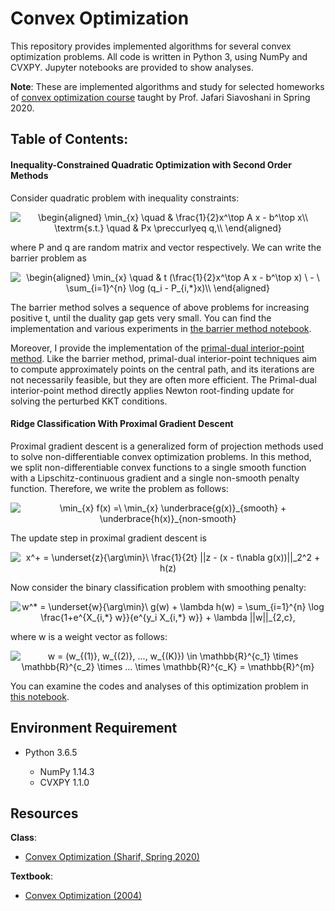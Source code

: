 # Convex Optimization
This repository provides implemented algorithms for several convex optimization problems. All code is written in Python 3, using NumPy and CVXPY. Jupyter notebooks are provided to show analyses.

**Note**: These are implemented algorithms and study for selected homeworks of [convex optimization course](https://inl-lab.net/convex-optimization) taught by Prof. Jafari Siavoshani in Spring 2020.

## Table of Contents:

#### Inequality-Constrained Quadratic Optimization with Second Order Methods
Consider quadratic problem with inequality constraints:
<p align="center">
<img src="https://latex.codecogs.com/svg.latex?\begin{aligned}&space;\min_{x}&space;\quad&space;&&space;\frac{1}{2}x^\top&space;A&space;x&space;-&space;b^\top&space;x\\&space;\textrm{s.t.}&space;\quad&space;&&space;Px&space;\preccurlyeq&space;q,\\&space;\end{aligned}" title="\begin{aligned} \min_{x} \quad & \frac{1}{2}x^\top A x - b^\top x\\ \textrm{s.t.} \quad & Px \preccurlyeq q,\\ \end{aligned}" /></p>

where P and q are random matrix and vector respectively. We can write the barrier problem as
<p align="center">
<img src="https://latex.codecogs.com/svg.latex?\begin{aligned}&space;\min_{x}&space;\quad&space;&&space;t&space;(\frac{1}{2}x^\top&space;A&space;x&space;-&space;b^\top&space;x)&space;\&space;-&space;\&space;\sum_{i=1}^{n}&space;\log&space;(q_i&space;-&space;P_{i,*}x)\\&space;\end{aligned}" title="\begin{aligned} \min_{x} \quad & t (\frac{1}{2}x^\top A x - b^\top x) \ - \ \sum_{i=1}^{n} \log (q_i - P_{i,*}x)\\ \end{aligned}" /></p>

The barrier method solves a sequence of above problems for increasing positive t, until the duality gap gets very small. You can find the implementation and various experiments in [the barrier method notebook](Barrier%20Method.ipynb).

Moreover, I provide the implementation of the [primal-dual interior-point method](Primal-Dual%20Interior-Point.ipynb). Like the barrier method, primal-dual interior-point techniques aim to compute approximately points on the central path, and its iterations are not necessarily feasible, but they are often more efficient. The Primal-dual interior-point method directly applies Newton root-finding update for solving the perturbed KKT conditions.

#### Ridge Classification With Proximal Gradient Descent

Proximal gradient descent is a generalized form of projection methods used to solve non-differentiable convex optimization problems. In this method, we split non-differentiable convex functions to a single smooth function with a Lipschitz-continuous gradient and a single non-smooth penalty function. Therefore, we write the problem as follows:
<p align = "center">
<img src="https://latex.codecogs.com/svg.latex?\min_{x}&space;f(x)&space;=\&space;\min_{x}&space;\underbrace{g(x)}_{smooth}&space;&plus;&space;\underbrace{h(x)}_{non-smooth}" title="\min_{x} f(x) =\ \min_{x} \underbrace{g(x)}_{smooth} + \underbrace{h(x)}_{non-smooth}" />
</p>
The update step in proximal gradient descent is
<p align = "center">
   <img src="https://latex.codecogs.com/svg.latex?x^&plus;&space;=&space;\underset{z}{\arg\min}\&space;\frac{1}{2t}&space;||z&space;-&space;(x&space;-&space;t\nabla&space;g(x))||_2^2&space;&plus;&space;h(z)" title="x^+ = \underset{z}{\arg\min}\ \frac{1}{2t} ||z - (x - t\nabla g(x))||_2^2 + h(z)" />
</p>

Now consider the binary classification problem with smoothing penalty:
<p align = "center">
   <img src="https://latex.codecogs.com/svg.latex?w^*&space;=&space;\underset{w}{\arg\min}\&space;g(w)&space;&plus;&space;\lambda&space;h(w)&space;=&space;\sum_{i=1}^{n}&space;\log&space;\frac{1&plus;e^{X_{i,*}&space;w}}{e^{y_i&space;X_{i,*}&space;w}}&space;&plus;&space;\lambda&space;||w||_{2,c}," title="w^* = \underset{w}{\arg\min}\ g(w) + \lambda h(w) = \sum_{i=1}^{n} \log \frac{1+e^{X_{i,*} w}}{e^{y_i X_{i,*} w}} + \lambda ||w||_{2,c}," /></p>
where w is a weight vector as follows:

<p align = "center">
   <img src="https://latex.codecogs.com/svg.latex?w&space;=&space;(w_{(1)},&space;w_{(2)},&space;...,&space;w_{(K)})&space;\in&space;\mathbb{R}^{c_1}&space;\times&space;\mathbb{R}^{c_2}&space;\times&space;...&space;\times&space;\mathbb{R}^{c_K}&space;=&space;\mathbb{R}^{m}" title="w = (w_{(1)}, w_{(2)}, ..., w_{(K)}) \in \mathbb{R}^{c_1} \times \mathbb{R}^{c_2} \times ... \times \mathbb{R}^{c_K} = \mathbb{R}^{m}" /></p>
   
You can examine the codes and analyses of this optimization problem in [this notebook](Proximal%20Gradient%20Descent.ipynb).

## Environment Requirement
* Python 3.6.5

    * NumPy 1.14.3
    * CVXPY 1.1.0
    
## Resources

**Class**:
- [Convex Optimization (Sharif, Spring 2020)](https://inl-lab.net/convex-optimization)

**Textbook**:
- [Convex Optimization (2004)](https://web.stanford.edu/~boyd/cvxbook/bv_cvxbook.pdf)
